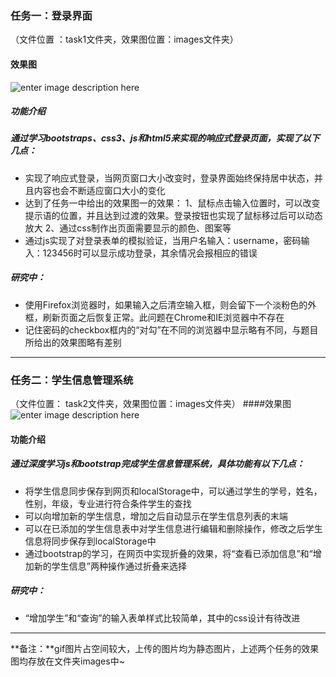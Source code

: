 ### 任务一：登录界面
（文件位置 ：task1文件夹，效果图位置：images文件夹）
#### 效果图
![enter image description here](http://chuantu.biz/t5/152/1501141217x2004014865.png)

##### 功能介绍

##### 通过学习bootstraps、css3、js和html5来实现的响应式登录页面，实现了以下几点：
- 实现了响应式登录，当网页窗口大小改变时，登录界面始终保持居中状态，并且内容也会不断适应窗口大小的变化
- 达到了任务一中给出的效果图一的效果：
		1、鼠标点击输入位置时，可以改变提示语的位置，并且达到过渡的效果。登录按钮也实现了鼠标移过后可以动态放大
		2、通过css制作出页面需要显示的颜色、图案等
- 通过js实现了对登录表单的模拟验证，当用户名输入：username，密码输入：123456时可以显示成功登录，其余情况会报相应的错误

##### 研究中：
- 使用Firefox浏览器时，如果输入之后清空输入框，则会留下一个淡粉色的外框，刷新页面之后恢复正常。此问题在Chrome和IE浏览器中不存在
- 记住密码的checkbox框内的“对勾”在不同的浏览器中显示略有不同，与题目所给出的效果图略有差别
***

### 任务二：学生信息管理系统
（文件位置： task2文件夹，效果图位置：images文件夹）
####效果图
![enter image description here](http://chuantu.biz/t5/152/1501143240x2004014865.png)

#### 功能介绍
##### 通过深度学习js和bootstrap完成学生信息管理系统，具体功能有以下几点：
- 将学生信息同步保存到网页和localStorage中，可以通过学生的学号，姓名，性别，年级，专业进行符合条件学生的查找
- 可以向增加新的学生信息，增加之后自动显示在学生信息列表的末端
- 可以在已添加的学生信息表中对学生信息进行编辑和删除操作，修改之后学生信息将同步保存到localStorage中
- 通过bootstrap的学习，在网页中实现折叠的效果，将“查看已添加信息”和“增加新的学生信息”两种操作通过折叠来选择

##### 研究中：
- “增加学生”和“查询”的输入表单样式比较简单，其中的css设计有待改进
***
**备注：**gif图片占空间较大，上传的图片均为静态图片，上述两个任务的效果图均存放在文件夹images中~



